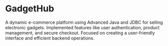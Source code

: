 # GadgetHub
A dynamic e-commerce platform using Advanced Java and JDBC for selling electronic gadgets. Implemented features like user authentication, product management, and secure checkout. Focused on creating a user-friendly interface and efficient backend operations.
